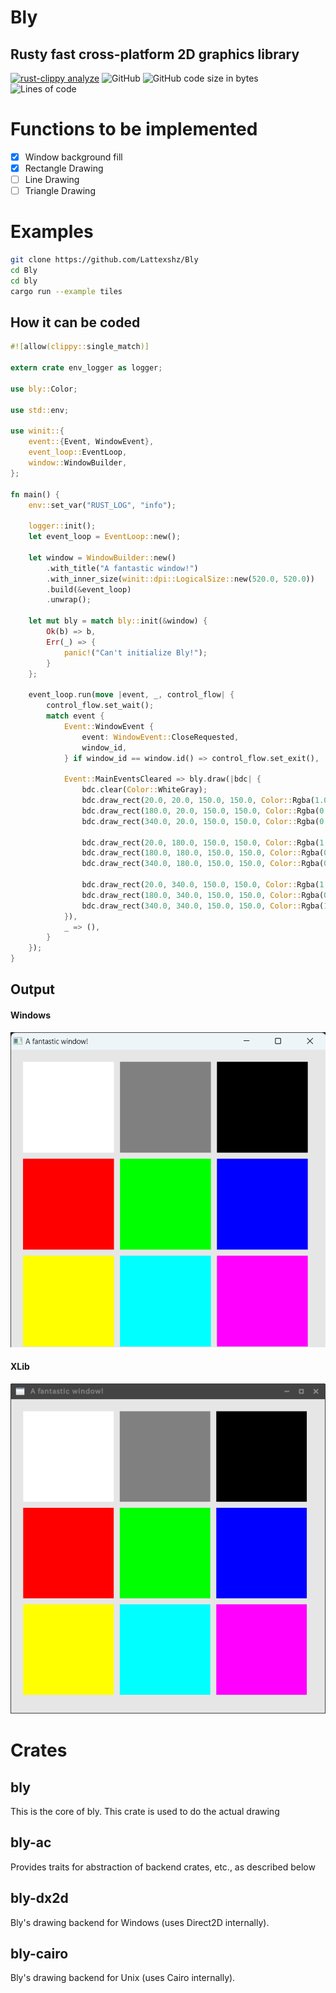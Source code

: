# Bly
## Rusty fast cross-platform 2D graphics library
[![rust-clippy analyze](https://github.com/Lattexshz/Bly/actions/workflows/rust-clippy.yml/badge.svg)](https://github.com/Lattexshz/Bly/actions/workflows/rust-clippy.yml)
![GitHub](https://img.shields.io/github/license/Lattexshz/Bly)
![GitHub code size in bytes](https://img.shields.io/github/languages/code-size/Lattexshz/Bly)
![Lines of code](https://img.shields.io/tokei/lines/github/Lattexshz/Bly)
# Functions to be implemented

 - [X] Window background fill
 - [X] Rectangle Drawing
 - [ ] Line Drawing
 - [ ] Triangle Drawing

# Examples
```bash
git clone https://github.com/Lattexshz/Bly
cd Bly
cd bly
cargo run --example tiles
```


## How it can be coded
```Rust
#![allow(clippy::single_match)]

extern crate env_logger as logger;

use bly::Color;

use std::env;

use winit::{
    event::{Event, WindowEvent},
    event_loop::EventLoop,
    window::WindowBuilder,
};

fn main() {
    env::set_var("RUST_LOG", "info");

    logger::init();
    let event_loop = EventLoop::new();

    let window = WindowBuilder::new()
        .with_title("A fantastic window!")
        .with_inner_size(winit::dpi::LogicalSize::new(520.0, 520.0))
        .build(&event_loop)
        .unwrap();

    let mut bly = match bly::init(&window) {
        Ok(b) => b,
        Err(_) => {
            panic!("Can't initialize Bly!");
        }
    };

    event_loop.run(move |event, _, control_flow| {
        control_flow.set_wait();
        match event {
            Event::WindowEvent {
                event: WindowEvent::CloseRequested,
                window_id,
            } if window_id == window.id() => control_flow.set_exit(),

            Event::MainEventsCleared => bly.draw(|bdc| {
                bdc.clear(Color::WhiteGray);
                bdc.draw_rect(20.0, 20.0, 150.0, 150.0, Color::Rgba(1.0, 1.0, 1.0, 1.0));
                bdc.draw_rect(180.0, 20.0, 150.0, 150.0, Color::Rgba(0.5, 0.5, 0.5, 1.0));
                bdc.draw_rect(340.0, 20.0, 150.0, 150.0, Color::Rgba(0.0, 0.0, 0.0, 1.0));

                bdc.draw_rect(20.0, 180.0, 150.0, 150.0, Color::Rgba(1.0, 0.0, 0.0, 1.0));
                bdc.draw_rect(180.0, 180.0, 150.0, 150.0, Color::Rgba(0.0, 1.0, 0.0, 1.0));
                bdc.draw_rect(340.0, 180.0, 150.0, 150.0, Color::Rgba(0.0, 0.0, 1.0, 1.0));

                bdc.draw_rect(20.0, 340.0, 150.0, 150.0, Color::Rgba(1.0, 1.0, 0.0, 1.0));
                bdc.draw_rect(180.0, 340.0, 150.0, 150.0, Color::Rgba(0.0, 1.0, 1.0, 1.0));
                bdc.draw_rect(340.0, 340.0, 150.0, 150.0, Color::Rgba(1.0, 0.0, 1.0, 1.0));
            }),
            _ => (),
        }
    });
}

```

## Output
#### Windows
![windows](res/img/tiles_windows.png)
#### XLib
![xlib](res/img/tiles_xlib.png)

# Crates

## bly
This is the core of bly. This crate is used to do the actual drawing

## bly-ac
Provides traits for abstraction of backend crates, etc., as described below

## bly-dx2d
Bly's drawing backend for Windows (uses Direct2D internally).

## bly-cairo
Bly's drawing backend for Unix (uses Cairo internally).